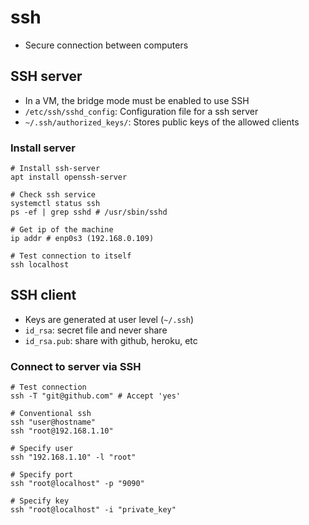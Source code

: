 # ssh

- Secure connection between computers

## SSH server

- In a VM, the bridge mode must be enabled to use SSH
- `/etc/ssh/sshd_config`: Configuration file for a ssh server
- `~/.ssh/authorized_keys/`: Stores public keys of the allowed clients

### Install server

```shell
# Install ssh-server
apt install openssh-server

# Check ssh service
systemctl status ssh
ps -ef | grep sshd # /usr/sbin/sshd

# Get ip of the machine
ip addr # enp0s3 (192.168.0.109)

# Test connection to itself
ssh localhost
```

## SSH client

- Keys are generated at user level (`~/.ssh`)
- `id_rsa`: secret file and never share
- `id_rsa.pub`: share with github, heroku, etc

### Connect to server via SSH

```shell
# Test connection
ssh -T "git@github.com" # Accept 'yes'

# Conventional ssh
ssh "user@hostname"
ssh "root@192.168.1.10"

# Specify user
ssh "192.168.1.10" -l "root"

# Specify port
ssh "root@localhost" -p "9090"

# Specify key
ssh "root@localhost" -i "private_key"
```
